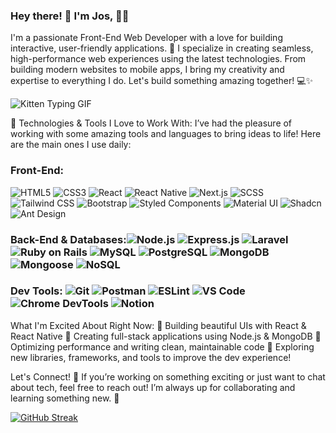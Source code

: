 ### Hey there! 👋 I'm Jos, 👨‍💻

I'm a passionate Front-End Web Developer with a love for building interactive, user-friendly applications. 🚀 I specialize in creating seamless, high-performance web experiences using the latest technologies. From building modern websites to mobile apps, I bring my creativity and expertise to everything I do. Let's build something amazing together! 💻✨

![Kitten Typing GIF](https://media.tenor.com/images/7e0ec51f4b6b78b8db4d2a86c2791747/tenor.gif)


🚀 Technologies & Tools I Love to Work With:
I’ve had the pleasure of working with some amazing tools and languages to bring ideas to life! Here are the main ones I use daily:

### Front-End:
![HTML5](https://img.shields.io/badge/-HTML5-E34F26?style=flat&logo=html5&logoColor=white)  ![CSS3](https://img.shields.io/badge/-CSS3-1572B6?style=flat&logo=css3&logoColor=white)  ![React](https://img.shields.io/badge/-React-61DAFB?style=flat&logo=react&logoColor=black)  ![React Native](https://img.shields.io/badge/-React_Native-61DAFB?style=flat&logo=react&logoColor=black)  ![Next.js](https://img.shields.io/badge/-Next.js-000000?style=flat&logo=next.js&logoColor=white)  ![SCSS](https://img.shields.io/badge/-SCSS-CC6699?style=flat&logo=sass&logoColor=white)  ![Tailwind CSS](https://img.shields.io/badge/-Tailwind%20CSS-38B2AC?style=flat&logo=tailwindcss&logoColor=white)  ![Bootstrap](https://img.shields.io/badge/-Bootstrap-563D7C?style=flat&logo=bootstrap&logoColor=white)  ![Styled Components](https://img.shields.io/badge/-Styled%20Components-DB7093?style=flat&logo=styled-components&logoColor=white)  ![Material UI](https://img.shields.io/badge/-Material%20UI-007FFF?style=flat&logo=material-ui&logoColor=white)  ![Shadcn](https://img.shields.io/badge/-Shadcn-000000?style=flat&logo=shadcn&logoColor=white)  ![Ant Design](https://img.shields.io/badge/-Ant%20Design-0170FE?style=flat&logo=ant-design&logoColor=white)  

### Back-End & Databases:![Node.js](https://img.shields.io/badge/-Node.js-339933?style=flat&logo=node.js&logoColor=white)  ![Express.js](https://img.shields.io/badge/-Express.js-000000?style=flat&logo=express&logoColor=white)  ![Laravel](https://img.shields.io/badge/-Laravel-EA4335?style=flat&logo=laravel&logoColor=white)  ![Ruby on Rails](https://img.shields.io/badge/-Ruby%20on%20Rails-CC0000?style=flat&logo=ruby-on-rails&logoColor=white)  ![MySQL](https://img.shields.io/badge/-MySQL-4479A1?style=flat&logo=mysql&logoColor=white)  ![PostgreSQL](https://img.shields.io/badge/-PostgreSQL-336791?style=flat&logo=postgresql&logoColor=white)  ![MongoDB](https://img.shields.io/badge/-MongoDB-47A248?style=flat&logo=mongodb&logoColor=white)  ![Mongoose](https://img.shields.io/badge/-Mongoose-880000?style=flat&logo=mongoose&logoColor=white)  ![NoSQL](https://img.shields.io/badge/-NoSQL-3A6AC9?style=flat&logo=nosql&logoColor=white)  


### Dev Tools: ![Git](https://img.shields.io/badge/-Git-F1502F?style=flat&logo=git&logoColor=white)  ![Postman](https://img.shields.io/badge/-Postman-FF6C37?style=flat&logo=postman&logoColor=white)  ![ESLint](https://img.shields.io/badge/-ESLint-4B32C3?style=flat&logo=eslint&logoColor=white)  ![VS Code](https://img.shields.io/badge/-VS%20Code-007ACC?style=flat&logo=visual-studio-code&logoColor=white)  ![Chrome DevTools](https://img.shields.io/badge/-Chrome%20DevTools-4285F4?style=flat&logo=google-chrome&logoColor=white)  ![Notion](https://img.shields.io/badge/-Notion-000000?style=flat&logo=notion&logoColor=white)  


What I'm Excited About Right Now:
🌟 Building beautiful UIs with React & React Native
🌟 Creating full-stack applications using Node.js & MongoDB
🌟 Optimizing performance and writing clean, maintainable code
🌟 Exploring new libraries, frameworks, and tools to improve the dev experience!

Let's Connect! 🤝
If you’re working on something exciting or just want to chat about tech, feel free to reach out! I’m always up for collaborating and learning something new. 🙌

[![GitHub Streak](https://streak-stats.demolab.com?user=josglenn&theme=youtube-dark&mode=weekly&exclude_days=Sun&card_width=1000)](https://git.io/streak-stats)

